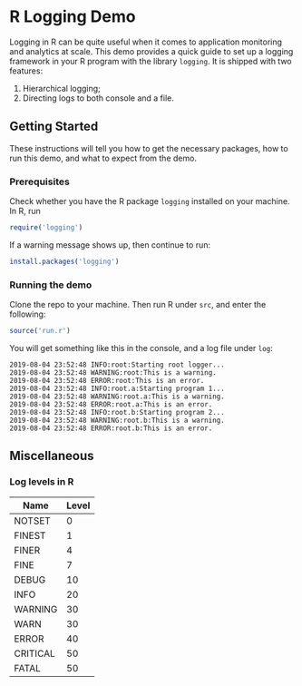 # R Logging Demo
Logging in R can be quite useful when it comes to application monitoring and analytics at scale.  This demo provides a quick guide to set up a logging framework in your R program with the library `logging`.  It is shipped with two features:
1. Hierarchical logging;
2. Directing logs to both console and a file.

## Getting Started
These instructions will tell you how to get the necessary packages, how to run this demo, and what to expect from the demo.

### Prerequisites
Check whether you have the R package `logging` installed on your machine.  In R, run
```R
require('logging')
```
If a warning message shows up, then continue to run:
```R
install.packages('logging')
```

### Running the demo
Clone the repo to your machine.  Then run R under `src`, and enter the following:
```R
source('run.r')
```

You will get something like this in the console, and a log file under `log`:
```
2019-08-04 23:52:48 INFO:root:Starting root logger...
2019-08-04 23:52:48 WARNING:root:This is a warning.
2019-08-04 23:52:48 ERROR:root:This is an error.
2019-08-04 23:52:48 INFO:root.a:Starting program 1...
2019-08-04 23:52:48 WARNING:root.a:This is a warning.
2019-08-04 23:52:48 ERROR:root.a:This is an error.
2019-08-04 23:52:48 INFO:root.b:Starting program 2...
2019-08-04 23:52:48 WARNING:root.b:This is a warning.
2019-08-04 23:52:48 ERROR:root.b:This is an error.
```

## Miscellaneous
### Log levels in R

| Name     | Level |
|----------|-------|
| NOTSET   | 0     |
| FINEST   | 1     |
| FINER    | 4     |
| FINE     | 7     |
| DEBUG    | 10    |
| INFO     | 20    |
| WARNING  | 30    |
| WARN     | 30    |
| ERROR    | 40    |
| CRITICAL | 50    |
| FATAL    | 50    |